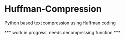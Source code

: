 # Huffman-Compression
Python based text compression using Huffman coding

*** work in progress, needs decompressing function ***
